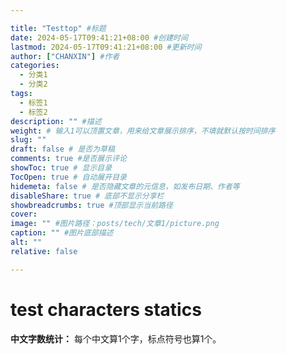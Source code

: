 ```yaml
---

title: "Testtop" #标题
date: 2024-05-17T09:41:21+08:00 #创建时间
lastmod: 2024-05-17T09:41:21+08:00 #更新时间
author: ["CHANXIN"] #作者
categories: 
  - 分类1
  - 分类2
tags: 
  - 标签1
  - 标签2
description: "" #描述
weight: # 输入1可以顶置文章，用来给文章展示排序，不填就默认按时间排序
slug: ""
draft: false # 是否为草稿
comments: true #是否展示评论
showToc: true # 显示目录
TocOpen: true # 自动展开目录
hidemeta: false # 是否隐藏文章的元信息，如发布日期、作者等
disableShare: true # 底部不显示分享栏
showbreadcrumbs: true #顶部显示当前路径
cover:
image: "" #图片路径：posts/tech/文章1/picture.png
caption: "" #图片底部描述
alt: ""
relative: false

---
```

# test characters statics
**中文字数统计：** 每个中文算1个字，标点符号也算1个。